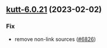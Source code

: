 

## [kutt-6.0.21](https://github.com/truecharts/charts/compare/kutt-6.0.20...kutt-6.0.21) (2023-02-02)

### Fix

- remove non-link sources ([#6826](https://github.com/truecharts/charts/issues/6826))
  
  